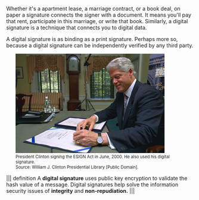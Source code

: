Whether it's a apartment lease, a marriage contract, or a book deal, on paper a signature connects the signer with a document. It means you'll pay that rent, participate in this marriage, or write that book.  Similarly, a digital signature is a technique that connects you to digital data. 

A digital signature is as binding as a print signature.  Perhaps more so, because a digital signature  can be independently verified by any third party.

<figure class="snippetimg" style="margin: 0 auto;width:90%">
  <img src=".guides/img/Clintonsigning.jpg" alt="In the Oval Office, President Clinton signing into law S. 2392 the Year 2000 Information and Readiness Disclosure Act.By Infrogmation of New Orleans [CC BY 2.0], via Wikimedia Commons">
  <figcaption style="font-size: 0.8em; text-align: left;"> President Clinton signing the ESIGN Act in June, 2000. He also used his digital signature. 
  </br>
 Source: William J. Clinton Presidential Library [Public Domain].</figcaption>
</figure>


||| definition
A **digital signature** uses public key encryption to validate the hash value of a message. Digital signatures help solve the information security issues of **integrity** and **non-repudiation.** 
|||

